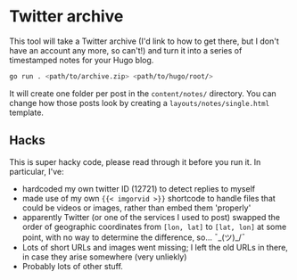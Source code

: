 # Twitter archive

This tool will take a Twitter archive (I'd link to how to get there, but I don't have an account any more, so can't!) and turn it into a series of timestamped notes for your Hugo blog.

```sh
go run . <path/to/archive.zip> <path/to/hugo/root/>
```

It will create one folder per post in the `content/notes/` directory. You can change how those posts look by creating a `layouts/notes/single.html` template.

## Hacks

This is super hacky code, please read through it before you run it. In particular, I've:

- hardcoded my own twitter ID (12721) to detect replies to myself
- made use of my own `{{< imgorvid >}}` shortcode to handle files that could be videos or images, rather than embed them 'properly'
- apparently Twitter (or one of the services I used to post) swapped the order of geographic coordinates from `[lon, lat]` to `[lat, lon]` at some point, with no way to determine the difference, so… ¯\_(ツ)_/¯
- Lots of short URLs and images went missing; I left the old URLs in there, in case they arise somewhere (very unliekly)
- Probably lots of other stuff.
